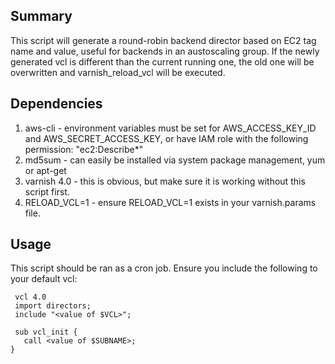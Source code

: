## Summary
This script will generate a round-robin backend director based on EC2 tag name and value, useful for backends in an austoscaling group. If the newly generated vcl is different than the current running one, the old one will be overwritten and varnish_reload_vcl will be executed.
## Dependencies
1. aws-cli - environment variables must be set for AWS_ACCESS_KEY_ID and AWS_SECRET_ACCESS_KEY, or have IAM role with the following permission: "ec2:Describe*"
2. md5sum - can easily be installed via system package management, yum or apt-get
3. varnish 4.0 - this is obvious, but make sure it is working without this script first.
4. RELOAD_VCL=1 - ensure RELOAD_VCL=1 exists in your varnish.params file.
## Usage
 This script should be ran as a cron job. Ensure you include the following to your default vcl:
```
 vcl 4.0
 import directors;
 include "<value of $VCL>";

 sub vcl_init {
   call <value of $SUBNAME>;
}
```
